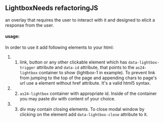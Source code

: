 <h2>Lightbox<span class="status refactor">Needs refactoring</span><span class="status js">JS</span></h2>

an overlay that requires the user to interact with it and designed to elicit a response from the user.

#### usage:

In order to use it add following elements to your html:

1. 1) link, button or any other clickable element which has `data-lightbox-trigger` attribute and `data-id` attribute, that points to the `as24-lightbox` container to show (lightbox-1 in example). To prevent link from jumping to the top of the page and appending chars to page's url use a element without href attribute. It's a valid html5 syntax.
2. 2) `as24-lightbox` container with appropriate id. Inside of the container you may paste div with content of your choice.
3. 3) div may contain closing elements. To close modal window by clicking on the element add `data-lightbox-close` attribute to it.
